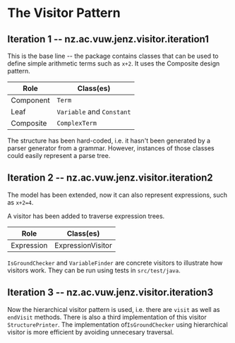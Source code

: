 # The Visitor Pattern


## Iteration 1 -- nz.ac.vuw.jenz.visitor.iteration1 

This is the base line -- the package contains classes that can be used to define simple arithmetic terms such as `x+2`. 
It uses the Composite design pattern.

| Role      | Class(es) |
| ----------- | ----------- |
| Component   | `Term`       |
| Leaf        | `Variable` and `Constant` |
| Composite        | `ComplexTerm` |

The structure has been hard-coded, i.e. it hasn't been generated by a parser generator from a grammar. However, instances of those classes could easily represent a parse tree. 

## Iteration 2 -- nz.ac.vuw.jenz.visitor.iteration2

The model has been extended, now it can also represent expressions, such as `x+2=4`.

A visitor has been added to traverse expression trees. 


| Role      | Class(es) |
| ----------- | ----------- |
| Expression   | ExpressionVisitor |

`IsGroundChecker` and `VariableFinder` are concrete visitors to illustrate how visitors work. They can be run using tests in `src/test/java`.

## Iteration 3 -- nz.ac.vuw.jenz.visitor.iteration3

Now the hierarchical visitor pattern is used, i.e. there are `visit` as well as `endVisit` methods. There is also a third implementation of this visitor `StructurePrinter`. The implementation of`IsGroundChecker` using hierarchical visitor is more efficient by avoiding unnecesary traversal. 



